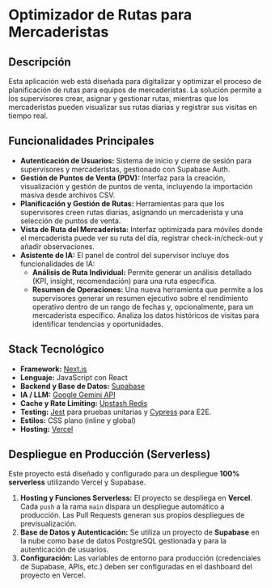 # Optimizador de Rutas para Mercaderistas

## Descripción

Esta aplicación web está diseñada para digitalizar y optimizar el proceso de planificación de rutas para equipos de mercaderistas. La solución permite a los supervisores crear, asignar y gestionar rutas, mientras que los mercaderistas pueden visualizar sus rutas diarias y registrar sus visitas en tiempo real.


## Funcionalidades Principales

- **Autenticación de Usuarios:** Sistema de inicio y cierre de sesión para supervisores y mercaderistas, gestionado con Supabase Auth.
- **Gestión de Puntos de Venta (PDV):** Interfaz para la creación, visualización y gestión de puntos de venta, incluyendo la importación masiva desde archivos CSV.
- **Planificación y Gestión de Rutas:** Herramientas para que los supervisores creen rutas diarias, asignando un mercaderista y una selección de puntos de venta.
- **Vista de Ruta del Mercaderista:** Interfaz optimizada para móviles donde el mercaderista puede ver su ruta del día, registrar check-in/check-out y añadir observaciones.
- **Asistente de IA:** El panel de control del supervisor incluye dos funcionalidades de IA:
  - **Análisis de Ruta Individual:** Permite generar un análisis detallado (KPI, insight, recomendación) para una ruta específica.
  - **Resumen de Operaciones:** Una nueva herramienta que permite a los supervisores generar un resumen ejecutivo sobre el rendimiento operativo dentro de un rango de fechas y, opcionalmente, para un mercaderista específico. Analiza los datos históricos de visitas para identificar tendencias y oportunidades.

## Stack Tecnológico

- **Framework:** [Next.js](https://nextjs.org/)
- **Lenguaje:** JavaScript con React
- **Backend y Base de Datos:** [Supabase](https://supabase.io/)
- **IA / LLM:** [Google Gemini API](https://ai.google.dev/)
- **Cache y Rate Limiting:** [Upstash Redis](https://upstash.com/)
- **Testing:** [Jest](https://jestjs.io/) para pruebas unitarias y [Cypress](https://www.cypress.io/) para E2E.
- **Estilos:** CSS plano (inline y global)
- **Hosting:** [Vercel](https://vercel.com/)

## Despliegue en Producción (Serverless)

Este proyecto está diseñado y configurado para un despliegue **100% serverless** utilizando Vercel y Supabase.

1.  **Hosting y Funciones Serverless:** El proyecto se despliega en **Vercel**. Cada `push` a la rama `main` dispara un despliegue automático a producción. Las Pull Requests generan sus propios despliegues de previsualización.
2.  **Base de Datos y Autenticación:** Se utiliza un proyecto de **Supabase** en la nube como base de datos PostgreSQL gestionada y para la autenticación de usuarios.
3.  **Configuración:** Las variables de entorno para producción (credenciales de Supabase, APIs, etc.) deben ser configuradas en el dashboard del proyecto en Vercel.
